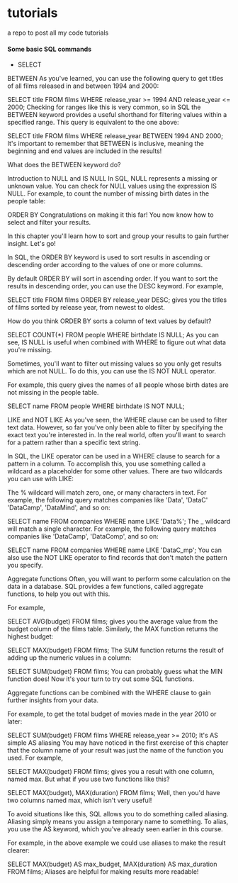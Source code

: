 # tutorials
a repo to post all my code tutorials

#### Some basic SQL commands 
- SELECT


BETWEEN
As you've learned, you can use the following query to get titles of all films released in and between 1994 and 2000:

SELECT title
FROM films
WHERE release_year >= 1994
AND release_year <= 2000;
Checking for ranges like this is very common, so in SQL the BETWEEN keyword provides a useful shorthand for filtering values within a specified range. This query is equivalent to the one above:

SELECT title
FROM films
WHERE release_year
BETWEEN 1994 AND 2000;
It's important to remember that BETWEEN is inclusive, meaning the beginning and end values are included in the results!

What does the BETWEEN keyword do?

Introduction to NULL and IS NULL
In SQL, NULL represents a missing or unknown value. You can check for NULL values using the expression IS NULL. For example, to count the number of missing birth dates in the people table:

ORDER BY
Congratulations on making it this far! You now know how to select and filter your results.

In this chapter you'll learn how to sort and group your results to gain further insight. Let's go!

In SQL, the ORDER BY keyword is used to sort results in ascending or descending order according to the values of one or more columns.

By default ORDER BY will sort in ascending order. If you want to sort the results in descending order, you can use the DESC keyword. For example,

SELECT title
FROM films
ORDER BY release_year DESC;
gives you the titles of films sorted by release year, from newest to oldest.

How do you think ORDER BY sorts a column of text values by default?

SELECT COUNT(*)
FROM people
WHERE birthdate IS NULL;
As you can see, IS NULL is useful when combined with WHERE to figure out what data you're missing.

Sometimes, you'll want to filter out missing values so you only get results which are not NULL. To do this, you can use the IS NOT NULL operator.

For example, this query gives the names of all people whose birth dates are not missing in the people table.

SELECT name
FROM people
WHERE birthdate IS NOT NULL;

LIKE and NOT LIKE
As you've seen, the WHERE clause can be used to filter text data. However, so far you've only been able to filter by specifying the exact text you're interested in. In the real world, often you'll want to search for a pattern rather than a specific text string.

In SQL, the LIKE operator can be used in a WHERE clause to search for a pattern in a column. To accomplish this, you use something called a wildcard as a placeholder for some other values. There are two wildcards you can use with LIKE:

The % wildcard will match zero, one, or many characters in text. For example, the following query matches companies like 'Data', 'DataC' 'DataCamp', 'DataMind', and so on:

SELECT name
FROM companies
WHERE name LIKE 'Data%';
The _ wildcard will match a single character. For example, the following query matches companies like 'DataCamp', 'DataComp', and so on:

SELECT name
FROM companies
WHERE name LIKE 'DataC_mp';
You can also use the NOT LIKE operator to find records that don't match the pattern you specify.

Aggregate functions
Often, you will want to perform some calculation on the data in a database. SQL provides a few functions, called aggregate functions, to help you out with this.

For example,

SELECT AVG(budget)
FROM films;
gives you the average value from the budget column of the films table. Similarly, the MAX function returns the highest budget:

SELECT MAX(budget)
FROM films;
The SUM function returns the result of adding up the numeric values in a column:

SELECT SUM(budget)
FROM films;
You can probably guess what the MIN function does! Now it's your turn to try out some SQL functions.

Aggregate functions can be combined with the WHERE clause to gain further insights from your data.

For example, to get the total budget of movies made in the year 2010 or later:

SELECT SUM(budget)
FROM films
WHERE release_year >= 2010;
It's AS simple AS aliasing
You may have noticed in the first exercise of this chapter that the column name of your result was just the name of the function you used. For example,

SELECT MAX(budget)
FROM films;
gives you a result with one column, named max. But what if you use two functions like this?

SELECT MAX(budget), MAX(duration)
FROM films;
Well, then you'd have two columns named max, which isn't very useful!

To avoid situations like this, SQL allows you to do something called aliasing. Aliasing simply means you assign a temporary name to something. To alias, you use the AS keyword, which you've already seen earlier in this course.

For example, in the above example we could use aliases to make the result clearer:

SELECT MAX(budget) AS max_budget,
       MAX(duration) AS max_duration
FROM films;
Aliases are helpful for making results more readable!

